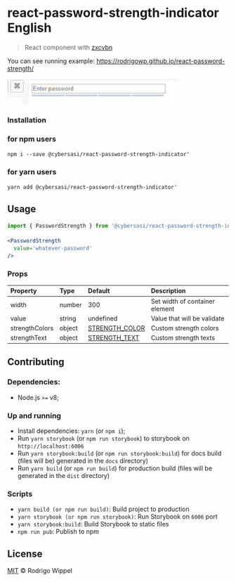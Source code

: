 
# react-password-strength-indicator English

> React component with [zxcvbn](https://github.com/dropbox/zxcvbn)

You can see running example: https://rodrigowp.github.io/react-password-strength/

![](https://github.com/RodrigoWP/react-password-strength/blob/master/example.gif)

### Installation

### for npm users
```console
npm i --save @cybersasi/react-password-strength-indicator'
```

### for yarn users
```console
yarn add @cybersasi/react-password-strength-indicator'
```

## Usage

```jsx
import { PasswordStrength } from '@cybersasi/react-password-strength-indicator'

<PasswordStrength
  value='whatever-password'
/>
```

### Props

| Property | Type | Default | Description |
|:---|:---|:---|:---|
| width | number | 300 | Set width of container element
| value | string | undefined | Value that will be validate
| strengthColors | object | [STRENGTH_COLOR](https://github.com/RodrigoWP/react-password-strength/blob/master/src/constants.js) | Custom strength colors
| strengthText | object | [STRENGTH_TEXT](https://github.com/RodrigoWP/react-password-strength/blob/master/src/constants.js) | Custom strength texts

## Contributing

### Dependencies:

- Node.js `>=` v8;

### Up and running

- Install dependencies: `yarn` (or `npm i`);
- Run `yarn storybook` (or `npm run storybook`) to storybook on `http://localhost:6006`
- Run `yarn storybook:build` (or `npm run storybook:build`) for docs build (files will be) generated in the `docs` directory)
- Run `yarn build` (or `npm run build`) for production build (files will be generated in the `dist` directory)

### Scripts

- `yarn build (or npm run build)`: Build project to production
- `yarn storybook (or npm run storybook)`: Run Storybook on `6006` port
- `yarn storybook:build`: Build Storybook to static files
- `npm run pub`: Publish to npm

## License

[MIT](https://github.com/RodrigoWP/licenses/blob/master/LICENSE) &copy; Rodrigo Wippel
